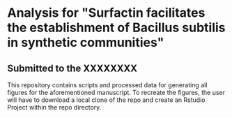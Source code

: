 # Analysis for "Surfactin facilitates the establishment of Bacillus subtilis in synthetic communities"
## Submitted to the XXXXXXXX

This repository contains scripts and processed data for generating all figures for the aforementioned manuscript.
To recreate the figures, the user will have to download a local clone of the repo and create an Rstudio Project within the repo directory.
